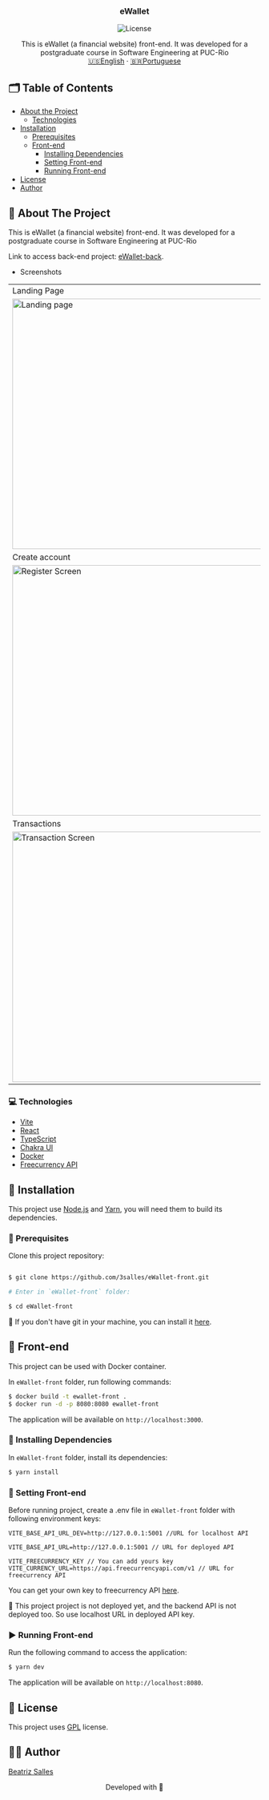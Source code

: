 <p align="center">

  <h3 align="center">eWallet</h3>

<p align="center">
  <img src="https://img.shields.io/static/v1?label=Lincense&message=GPL&color=0000ff" alt="License" />
</p>

<p align="center">
    This is eWallet (a financial website) front-end. It was developed for a postgraduate course in Software Engineering at PUC-Rio
    <br />
    <a href="README.md">🇺🇸English</a>
    ·
    <a href="README-pt.md">🇧🇷Portuguese</a>
  </p>
</p>

<!-- TABLE OF CONTENTS -->
## 🗂 Table of Contents

* [About the Project](#book-about-the-project)
  * [Technologies](#computer-technologies)
* [Installation](#bricks-installation)
  * [Prerequisites](#construction-prerequisites)
  * [Front-end](#lipstick-front-end)
    * [Installing Dependencies](#construction-installing-dependencies)
    * [Setting Front-end](#wrench-setting-front-end)
    * [Running Front-end](#arrow_forward-running-front-end)
* [License](#page_facing_up-license)
* [Author](#woman_technologist-author)

## :book: About The Project

This is eWallet (a financial website) front-end. It was developed for a postgraduate course in Software Engineering at PUC-Rio

Link to access back-end project: [eWallet-back](https://github.com/3salles/eWallet-back).

<!-- Access this project on Vercel [ewallet](https://ewallet-79nux12gd-3salles.vercel.app). -->

* Screenshots

<table>
  <tr>
    <td>Landing Page</td>
    <td>Login</td>
  </tr>
  <tr>
    <td><img width="500" alt="Landing page" src="https://github.com/3salles/guess-kitty/assets/62452619/1b0ac753-850d-49d4-bea9-1db20152d644"></td>
    <td><img width="500" alt="Login Screen" src="https://github.com/3salles/eWallet-front/assets/62452619/6f7df956-9226-4ef4-a2a5-f48a1d77370a"></td>
  </tr>
  <tr>
    <td>Create account</td>
    <td>Dashboard</td>
  </tr>
  <tr>
    <td><img width="500" alt="Register Screen" src="https://github.com/3salles/eWallet-front/assets/62452619/47b4fd49-84f3-4770-8aae-36ae581d4344"></td>
    <td><img width="500" alt="Dashboard Screen" src="https://github.com/3salles/eWallet-front/assets/62452619/c31747bb-d402-4cf9-a7f2-7f2fd4b92e90"></td>
  </tr>
  <tr>
    <td>Transactions</td>
    <td>New Transaction</td>
  </tr>
  <tr>
    <td><img width="500" alt="Transaction Screen" src="https://github.com/3salles/guess-kitty/assets/62452619/3e158752-e910-45f4-85d8-b844c66a3819"></td>
    <td><img width="500" alt="New Transaction Screen" src="https://github.com/3salles/guess-kitty/assets/62452619/38eeb29f-8a74-4dee-a9fa-bdb8ccae5265"></td>
  </tr>
 </table>

### :computer: Technologies

* [Vite](https://vitejs.dev)
* [React](https://react.dev/)
* [TypeScript](https://www.typescriptlang.org)
* [Chakra UI](https://chakra-ui.com/)
* [Docker](https://www.docker.com)
* [Freecurrency API](https://freecurrencyapi.com)

## :bricks: Installation

This project use [Node.js](https://nodejs.org/en/) and [Yarn](https://yarnpkg.com), you will need them to build its dependencies.

### :construction: Prerequisites

Clone this project repository:

```bash

$ git clone https://github.com/3salles/eWallet-front.git

# Enter in `eWallet-front` folder:

$ cd eWallet-front
```

🚨 If you don't have git in your machine, you can install it [here](https://git-scm.com/downloads).

## :lipstick: Front-end

This project can be used with Docker container.

In `eWallet-front` folder, run following commands:

```bash
$ docker build -t ewallet-front .
$ docker run -d -p 8080:8080 ewallet-front 
```
The application will be available on `http://localhost:3000`.

### :construction: Installing Dependencies

In `eWallet-front` folder, install its dependencies:

```bash
$ yarn install
```

### :wrench: Setting Front-end

Before running project, create a .env file in `eWallet-front` folder with following environment keys:

```
VITE_BASE_API_URL_DEV=http://127.0.0.1:5001 //URL for localhost API

VITE_BASE_API_URL=http://127.0.0.1:5001 // URL for deployed API

VITE_FREECURRENCY_KEY // You can add yours key
VITE_CURRENCY_URL=https://api.freecurrencyapi.com/v1 // URL for freecurrency API
```

You can get your own key to freecurrency API [here](https://freecurrencyapi.com). 

🚨 This project project is not deployed yet, and the backend API is not deployed too. So use localhost URL in deployed API key. 

### :arrow_forward: Running Front-end

Run the following command to access the application:

```bash
$ yarn dev
```

The application will be available on `http://localhost:8080`.

## :page_facing_up: License

This project uses [GPL](https://github.com/3salles/eWallet-front/blob/main/LICENSE) license.

## :woman_technologist: Author

[Beatriz Salles](https://github.com/3salles)

<p align="center">Developed with 💜</p>